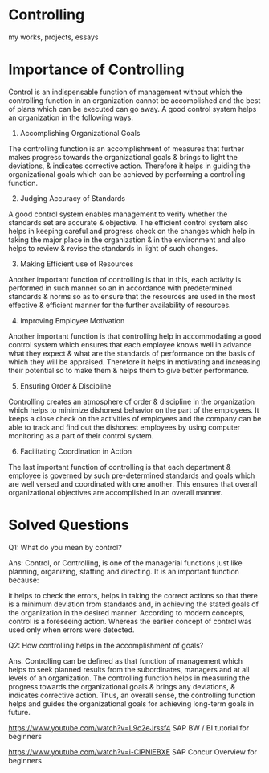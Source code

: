 # Controlling
my works, projects, essays


# Importance of Controlling

Control is an indispensable function of management without which the controlling function in an organization cannot be accomplished and the best of plans which can be executed can go away. A good control system helps an organization in the following ways:

1. Accomplishing Organizational Goals

The controlling function is an accomplishment of measures that further makes progress towards the organizational goals & brings to light the deviations, & indicates corrective action. Therefore it helps in guiding the organizational goals which can be achieved by performing a controlling function.

2. Judging Accuracy of Standards

A good control system enables management to verify whether the standards set are accurate & objective. The efficient control system also helps in keeping careful and progress check on the changes which help in taking the major place in the organization & in the environment and also helps to review & revise the standards in light of such changes.

3. Making Efficient use of Resources

Another important function of controlling is that in this, each activity is performed in such manner so an in accordance with predetermined standards & norms so as to ensure that the resources are used in the most effective & efficient manner for the further availability of resources.

4. Improving Employee Motivation

Another important function is that controlling help in accommodating a good control system which ensures that each employee knows well in advance what they expect & what are the standards of performance on the basis of which they will be appraised. Therefore it helps in motivating and increasing their potential so to make them & helps them to give better performance.

5. Ensuring Order & Discipline

Controlling creates an atmosphere of order & discipline in the organization which helps to minimize dishonest behavior on the part of the employees. It keeps a close check on the activities of employees and the company can be able to track and find out the dishonest employees by using computer monitoring as a part of their control system.

6. Facilitating Coordination in Action

The last important function of controlling is that each department & employee is governed by such pre-determined standards and goals which are well versed and coordinated with one another. This ensures that overall organizational objectives are accomplished in an overall manner.


# Solved Questions

Q1: What do you mean by control?

Ans: Control, or Controlling, is one of the managerial functions just like planning, organizing, staffing and directing. It is an important function because:

it helps to check the errors,
helps in taking the correct actions so that there is a minimum deviation from standards and,
in achieving the stated goals of the organization in the desired manner. According to modern concepts, control is a foreseeing action. Whereas the earlier concept of control was used only when errors were detected.

Q2: How controlling helps in the accomplishment of goals?

Ans. Controlling can be defined as that function of management which helps to seek planned results from the subordinates, managers and at all levels of an organization. The controlling function helps in measuring the progress towards the organizational goals & brings any deviations, & indicates corrective action. Thus, an overall sense, the controlling function helps and guides the organizational goals for achieving long-term goals in future.



https://www.youtube.com/watch?v=L9c2eJrssf4
SAP BW / BI tutorial for beginners



https://www.youtube.com/watch?v=i-ClPNlEBXE
SAP Concur Overview for beginners




